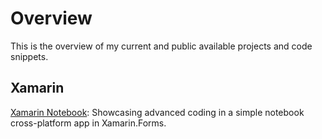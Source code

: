 # Overview
This is the overview of my current and public available projects and code snippets.

## Xamarin
[Xamarin Notebook](https://github.com/MPasadu/Xamarin_Notebook): Showcasing advanced coding in a simple notebook cross-platform app in Xamarin.Forms.
